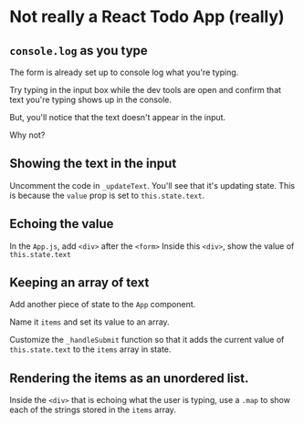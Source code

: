 # Not really a React Todo App (really)

## `console.log` as you type

The form is already set up to console log what you're typing.

Try typing in the input box while the dev tools are open and confirm that text you're typing shows up in the console.

But, you'll notice that the text doesn't appear in the input.

Why not?

## Showing the text in the input

Uncomment the code in `_updateText`. You'll see that it's updating state. This is because the `value` prop is set to `this.state.text`.

## Echoing the value

In the `App.js`, add `<div>` after the `<form>`
Inside this `<div>`, show the value of `this.state.text`


## Keeping an array of text

Add another piece of state to the `App` component.

Name it `items` and set its value to an array.

Customize the `_handleSubmit` function so that it adds the current value of `this.state.text` to the `items` array in state.

## Rendering the items as an unordered list.

Inside the `<div>` that is echoing what the user is typing, use a `.map` to show each of the strings stored in the `items` array.

